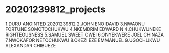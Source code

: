 # 20201239812_projects

1.DURU ANOINTED 20201239812
2.JOHN ENO DAVID
3.NWAONU FORTUNE SOMOTOCHUKWU
4.NKEMDRIM EDWARD N
4.CHUKWUNEKE RIGHTEOUSNESS
5.SAMUEL SWEET OWEI
6.ONYEKWERE JOEL CHINAZA
7.NWOKAFOR NETOCHUKWU
8.OKEZI EZE EMMANUEL
9.UGOCHUKWU ALEXANDAR CHIBUEZE
